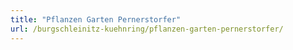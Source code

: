 ```yaml
---
title: "Pflanzen Garten Pernerstorfer"
url: /burgschleinitz-kuehnring/pflanzen-garten-pernerstorfer/
---
```

